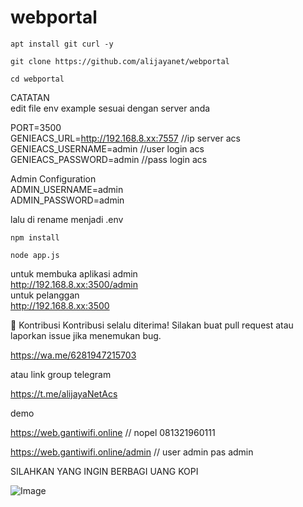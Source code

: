 # webportal

```
apt install git curl -y
```
```
git clone https://github.com/alijayanet/webportal
```
```
cd webportal
```
CATATAN <br>
edit file env example sesuai dengan server anda <br>

PORT=3500  <br>
GENIEACS_URL=http://192.168.8.xx:7557 //ip server acs <br>
GENIEACS_USERNAME=admin //user login acs <br>
GENIEACS_PASSWORD=admin //pass login acs <br>

Admin Configuration <br>
ADMIN_USERNAME=admin <br>
ADMIN_PASSWORD=admin <br>

lalu di rename menjadi .env <br>

```
npm install
```
```
node app.js
```
untuk membuka aplikasi admin <br>
http://192.168.8.xx:3500/admin <br>
untuk pelanggan <br>
http://192.168.8.xx:3500 <br>

🤝 Kontribusi
Kontribusi selalu diterima! Silakan buat pull request atau laporkan issue jika menemukan bug.

https://wa.me/6281947215703

atau link group telegram

https://t.me/alijayaNetAcs

demo

https://web.gantiwifi.online // nopel 081321960111

https://web.gantiwifi.online/admin // user admin pas admin

SILAHKAN YANG INGIN BERBAGI UANG KOPI

![Image](https://github.com/user-attachments/assets/724e5ac2-626e-4f2d-bd1f-1265b70b544f)

